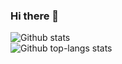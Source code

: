 ### Hi there 👋

<!--
**Wongboo/Wongboo** is a ✨ _special_ ✨ repository because its `README.md` (this file) appears on your GitHub profile.

Here are some ideas to get you started:

- 🔭 I’m currently working on ...
- 🌱 I’m currently learning ...
- 👯 I’m looking to collaborate on ...
- 🤔 I’m looking for help with ...
- 💬 Ask me about ...
- 📫 How to reach me: ...
- 😄 Pronouns: ...
- ⚡ Fun fact: ...
-->
![Github stats](https://github-readme-stats.vercel.app/api?username=Wongboo&show_icons=true)  
![Github top-langs stats](https://github-readme-stats.vercel.app/api/top-langs/?username=Wongboo&layout=compact&hide=html)
